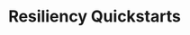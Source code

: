 ---
type: docs
title: "Resiliency Quickstarts"
linkTitle: "Resiliency"
weight: 100
description: "Get started with Dapr's resiliency component"
---